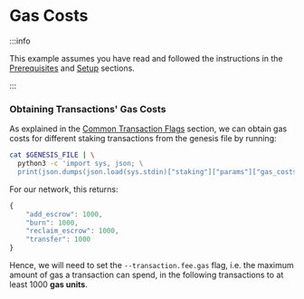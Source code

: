 # Gas Costs

:::info

This example assumes you have read and followed the instructions in the [Prerequisites](prerequisites) and [Setup](setup) sections.

:::

### Obtaining Transactions' Gas Costs

As explained in the [Common Transaction Flags](setup#common-transaction-flags) section, we can obtain gas costs for different staking transactions from the genesis file by running:

```bash
cat $GENESIS_FILE | \
  python3 -c 'import sys, json; \
  print(json.dumps(json.load(sys.stdin)["staking"]["params"]["gas_costs"], indent=4))'
```

For our network, this returns:

```javascript
{
    "add_escrow": 1000,
    "burn": 1000,
    "reclaim_escrow": 1000,
    "transfer": 1000
}
```

Hence, we will need to set the `--transaction.fee.gas` flag, i.e. the maximum amount of gas a transaction can spend, in the following transactions to at least 1000 **gas units**.

